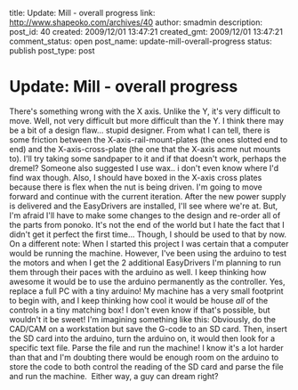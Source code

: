 title: Update: Mill - overall progress
link: http://www.shapeoko.com/archives/40
author: smadmin
description: 
post_id: 40
created: 2009/12/01 13:47:21
created_gmt: 2009/12/01 13:47:21
comment_status: open
post_name: update-mill-overall-progress
status: publish
post_type: post

# Update: Mill - overall progress

There's something wrong with the X axis. Unlike the Y, it's very difficult to move. Well, not very difficult but more difficult than the Y. I think there may be a bit of a design flaw... stupid designer. From what I can tell, there is some friction between the X-axis-rail-mount-plates (the ones slotted end to end) and the X-axis-cross-plate (the one that the X-axis acme nut mounts to). I'll try taking some sandpaper to it and if that doesn't work, perhaps the dremel? Someone also suggested I use wax.. i don't even know where I'd find wax though. Also, I should have boxed in the X-axis cross plates because there is flex when the nut is being driven. I'm going to move forward and continue with the current iteration. After the new power supply is delivered and the EasyDrivers are installed, I'll see where we're at. But, I'm afraid I'll have to make some changes to the design and re-order all of the parts from ponoko. It's not the end of the world but I hate the fact that I didn't get it perfect the first time... Though, I should be used to that by now. On a different note: When I started this project I was certain that a computer would be running the machine. However, I've been using the arduino to test the motors and when I get the 2 additional EasyDrivers I'm planning to run them through their paces with the arduino as well. I keep thinking how awesome it would be to use the arduino permanently as the controller. Yes, replace a full PC with a tiny arduino! My machine has a very small footprint to begin with, and I keep thinking how cool it would be house *all* of the controls in a tiny matching box! I don't even know if that's possible, but wouldn't it be sweet! I'm imagining something like this: Obviously, do the CAD/CAM on a workstation but save the G-code to an SD card. Then, insert the SD card into the arduino, turn the arduino on, it would then look for a specific text file. Parse the file and run the machine! I know it's a lot harder than that and I'm doubting there would be enough room on the arduino to store the code to both control the reading of the SD card and parse the file and run the machine.  Either way, a guy can dream right?